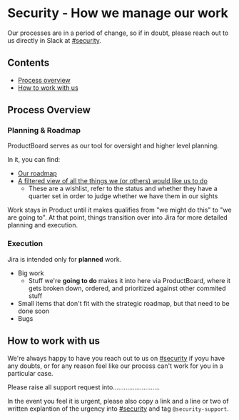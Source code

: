 # Security - How we manage our work

Our processes are in a period of change, so if in doubt, please reach out to us directly in Slack at [#security](https://sourcegraph.slack.com/archives/C1JH2BEHZ).

## Contents
  * [Process overview](#process_overview)
  * [How to work with us](#how_to_work_with_us)

## Process Overview

### Planning & Roadmap

ProductBoard serves as our tool for oversight and higher level planning. 

In it, you can find:
  * [Our roadmap](https://sourcegraph.productboard.com/roadmap/2866503-fy2022-security) 
  * [A filtered view of all the things we (or others) would like us to do](https://sourcegraph.productboard.com/feature-board/2130270-security)
    * These are a wishlist, refer to the status and whether they have a quarter set in order to judge whether we have them in our sights

Work stays in Product until it makes qualifies from "we might do this" to "we are going to". At that point, things transition over into Jira for more detailed planning and execution.

### Execution

Jira is intended only for **planned** work.
  * Big work 
    * Stuff we're **going to do** makes it into here via ProductBoard, where it gets broken down, ordered, and prioritized against other commited stuff
  * Small items that don't fit with the strategic roadmap, but that need to be done soon
  * Bugs  

## How to work with us

We're always happy to have you reach out to us on [#security](https://sourcegraph.slack.com/archives/C1JH2BEHZ) if yoyu have any doubts, or for any reason feel like our process can't work for you in a particular case.

Please raise all support request into..........................

In the event you feel it is urgent, please also copy a link and a line or two of written explantion of the urgency into [#security](https://sourcegraph.slack.com/archives/C1JH2BEHZ) and tag `@security-support`.

